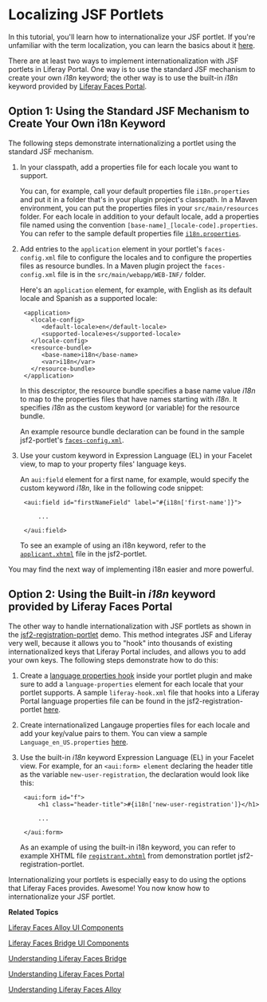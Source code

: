 # Localizing JSF Portlets [](id=localizing-jsf-portlets)

In this tutorial, you'll learn how to internationalize your JSF portlet. If
you're unfamiliar with the term localization, you can learn the basics about it
[here](http://en.wikipedia.org/wiki/Internationalization_and_localization).

There are at least two ways to implement internationalization with JSF portlets in
Liferay Portal. One way is to use the standard JSF mechanism to create your own
*i18n* keyword; the other way is to use the built-in *i18n* keyword provided by
[Liferay Faces Portal](http://www.liferay.com/community/liferay-projects/liferay-faces/portal).

## Option 1: Using the Standard JSF Mechanism to Create Your Own i18n Keyword [](id=option-1-using-the-standard-jsf-mechanism-to-create-your-own-i18n-keyword)

The following steps demonstrate internationalizing a portlet using the standard
JSF mechanism. 

1. In your classpath, add a properties file for each locale you want to support.

    You can, for example, call your default properties file `i18n.properties`
    and put it in a folder that's in your plugin project's classpath. In a Maven
    environment, you can put the properties files in your `src/main/resources`
    folder. For each locale in addition to your default
    locale, add a properties file named using the convention
    `[base-name]_[locale-code].properties`. You can refer to the sample default
    properties file
    [`i18n.properties`](https://github.com/liferay/liferay-faces/blob/master/demos/bridge/jsf2-portlet/src/main/resources/i18n.properties).

2. Add entries to the `application` element in your portlet's `faces-config.xml`
   file to configure the locales and to configure the properties files as
   resource bundles. In a Maven plugin project the `faces-config.xml` file
   is in the `src/main/webapp/WEB-INF/` folder.

     Here's an `application` element, for example, with English as its default
     locale and Spanish as a supported locale:

        <application>
          <locale-config>
             <default-locale>en</default-locale>
             <supported-locale>es</supported-locale>
          </locale-config>
          <resource-bundle>
             <base-name>i18n</base-name>
             <var>i18n</var>
          </resource-bundle>
        </application>

    In this descriptor, the resource bundle specifies a
    base name value *i18n* to map to the properties files that have names
    starting with *i18n*. It specifies *i18n* as the custom keyword (or
    variable) for the resource bundle.
     
    An example resource bundle declaration can be found in the sample
    jsf2-portlet's [`faces-config.xml`](https://github.com/liferay/liferay-faces/blob/master/demos/bridge/jsf2-portlet/src/main/webapp/WEB-INF/faces-config.xml).

3. Use your custom keyword in Expression Language (EL) in your Facelet view, to
   map to your property files' language keys.

    An `aui:field` element for a first name, for example, would specify the
    custom keyword *i18n*, like in the following code snippet: 

        <aui:field id="firstNameField" label="#{i18n['first-name']}">

            ...

        </aui:field>

    To see an example of using an i18n keyword, refer to the
    [`applicant.xhtml`](https://github.com/liferay/liferay-faces/blob/master/demos/bridge/jsf2-portlet/src/main/webapp/views/applicant.xhtml)
    file in the jsf2-portlet.

You may find the next way of implementing i18n easier and more powerful.

## Option 2: Using the Built-in *i18n* keyword provided by Liferay Faces Portal [](id=option-2-using-the-built-in-i18n-keyword-provided-by-liferay-faces-portal)

The other way to handle internationalization with JSF portlets as shown in the
 [jsf2-registration-portlet](http://www.liferay.com/community/liferay-projects/liferay-faces/demos#jsf2-registration-portlet)
demo. This method integrates JSF and Liferay very well, because it allows you to
"hook" into thousands of existing internationalized keys that Liferay Portal
includes, and allows you to add your own keys. The following steps demonstrate
how to do this:
   
1. Create a [language properties hook](/develop/tutorials/-/knowledge_base/6-2/overriding-language-properties-using-a-hook)
   inside your portlet plugin and make sure to add a `language-properties`
   element for each locale that your portlet supports. A sample
   `liferay-hook.xml` file that hooks into a Liferay Portal language properties
   file can be found in the jsf2-registration-portlet
   [here](https://github.com/liferay/liferay-faces/blob/master/demos/portal/jsf2-registration-portlet/src/main/webapp/WEB-INF/liferay-hook.xml).

2. Create internationalized Langauge properties files for each locale and add
   your key/value pairs to them. You can view a sample
   `Language_en_US.properties` [here](https://github.com/liferay/liferay-faces/blob/master/demos/portal/jsf2-registration-portlet/src/main/resources/Language_en_US.properties).

3. Use the built-in *i18n* keyword Expression Language (EL) in your Facelet
   view. For example, for an `<aui:form> element` declaring the header title as
   the variable `new-user-registration`, the declaration would look like this:

        <aui:form id="f">
            <h1 class="header-title">#{i18n['new-user-registration']}</h1>

            ...

        </aui:form>

    As an example of using the built-in i18n keyword, you can refer to example
    XHTML file [`registrant.xhtml`](https://github.com/liferay/liferay-faces/blob/master/demos/portal/jsf2-registration-portlet/src/main/webapp/views/registrant.xhtml)
    from demonstration portlet jsf2-registration-portlet.

Internationalizing your portlets is especially easy to do using the options that
Liferay Faces provides. Awesome! You now know how to internationalize your JSF
portlet. 

**Related Topics**

[Liferay Faces Alloy UI Components](/develop/tutorials-jsf-test/-/knowledge_base/tutorials-test-jsf/liferay-faces-alloy-ui-components)

[Liferay Faces Bridge UI Components](/develop/tutorials-jsf-test/-/knowledge_base/tutorials-test-jsf/liferay-faces-bridge-ui-components)

[Understanding Liferay Faces Bridge](/develop/tutorials-jsf-test/-/knowledge_base/tutorials-test-jsf/understanding-liferay-faces-bridge)

[Understanding Liferay Faces Portal](/develop/tutorials-jsf-test/-/knowledge_base/tutorials-test-jsf/understanding-liferay-faces-portal)

[Understanding Liferay Faces Alloy](/develop/tutorials-jsf-test/-/knowledge_base/tutorials-test-jsf/understanding-liferay-faces-alloy)
